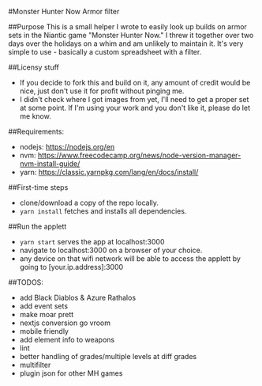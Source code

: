 #Monster Hunter Now Armor filter

##Purpose
This is a small helper I wrote to easily look up builds on armor sets in the Niantic game "Monster Hunter Now."
I threw it together over two days over the holidays on a whim and am unlikely to maintain it.
It's very simple to use - basically a custom spreadsheet with a filter.

##Licensy stuff
- If you decide to fork this and build on it, any amount of credit would be nice, just don't use it for profit without pinging me.
- I didn't check where I got images from yet, I'll need to get a proper set at some point. If I'm using your work and you don't like it, please do let me know.

##Requirements:
- nodejs: https://nodejs.org/en
- nvm: https://www.freecodecamp.org/news/node-version-manager-nvm-install-guide/
- yarn: https://classic.yarnpkg.com/lang/en/docs/install/

##First-time steps
- clone/download a copy of the repo locally.
- ```yarn install``` fetches and installs all dependencies.

##Run the applett
- ```yarn start``` serves the app at localhost:3000
- navigate to localhost:3000 on a browser of your choice. 
- any device on that wifi network will be able to access the applett by going to [your.ip.address]:3000

##TODOS:
- add Black Diablos & Azure Rathalos
- add event sets
- make moar prett
- nextjs conversion go vroom
- mobile friendly
- add element info to weapons
- lint
- better handling of grades/multiple levels at diff grades
- multifilter
- plugin json for other MH games